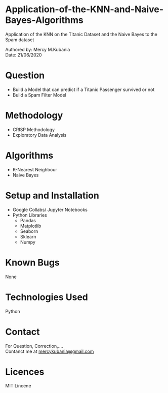 # Application-of-the-KNN-and-Naive-Bayes-Algorithms

Application of the KNN on the Titanic Dataset and the Naive Bayes to the
Spam dataset<br/>

Authored by: Mercy M.Kubania  <br/>
Date: 21/06/2020

# Question  <br/>
  - Build a Model that can predict if a Titanic Passenger survived or not <br/>
  - Build a Spam Filter Model

# Methodology
- CRISP Methodology  <br />
- Exploratory Data Analysis

# Algorithms <br/>
  - K-Nearest Neighbour <br/>
  - Naive Bayes
  
# Setup and Installation
- Google Collabs/ Jupyter Notebooks <br />
- Python Libraries
   - Pandas
   - Matplotlib
   - Seaborn
   - Sklearn
   - Numpy
 
 # Known Bugs
 None
 
 # Technologies Used
 Python
 
 # Contact
 For Question, Correction,....  <br />
 Contanct me at mercykubania@gmail.com
 
 # Licences
 MIT Lincene
   
